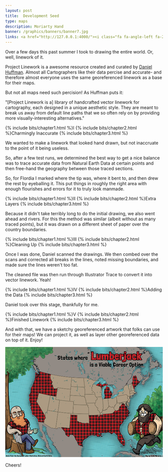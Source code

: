 ```yaml
---
layout: post
title:  Development Seed
type: maps
description: Moriarty Hand 
banner: /graphics/banners/banner7.jpg
links: <a href="http://127.0.0.1:4000/"><i class="fa fa-angle-left fa-2x"></i></a>
---
```


Over a few days this past summer I took to drawing the entire world. Or, well, linework of it.

Project Linework is a awesome resource created and curated by <a href="https://somethingaboutmaps.wordpress.com/">Daniel Huffman</a>. Almost all Cartographers like their data percise and accurate- and therefore almost everyone uses the same georeferenced linework as a base for their maps.

But not all maps need such percision! As Huffman puts it:

"[Project Linework is a] library of handcrafted vector linework for cartography, each designed in a unique aesthetic style. They are meant to break us away from default line paths that we so often rely on by providing more visually-interesting alternatives."

{% include bits/chapter1.html %}I
{% include bits/chapter2.html %}Charmingly Inaccurate
{% include bits/chapter3.html %}

We wanted to make a linework that looked hand drawn, but not inaccruate to the point of it being useless. 

So, after a few test runs, we determined the best way to get a nice balance was to trace accurate data from Natural Earth Data at certain points and then free-hand the geography between those traced sections.

So, for Flordia I marked where the tip was, where it bent to, and then drew the rest by eyeballing it. This put things in roughly the right area with enough flourishes and errors for it to truly look manmade.

{% include bits/chapter1.html %}II
{% include bits/chapter2.html %}Extra Layers
{% include bits/chapter3.html %}

Because it didn't take terribly long to do the initial drawing, we also went ahead and rivers. For this the method was similar (albeit without as many traced points), but it was drawn on a different sheet of paper over the country boundaries.

{% include bits/chapter1.html %}III
{% include bits/chapter2.html %}Cleaning Up
{% include bits/chapter3.html %}

Once I was done, Daniel scanned the drawings. We then combed over the scans and corrected all breaks in the lines, noted missing boundaries, and made sure the lines weren't too fat.

The cleaned file was then run through Illustrator Trace to convert it into vector linework. Yeah!

{% include bits/chapter1.html %}IV
{% include bits/chapter2.html %}Adding the Data
{% include bits/chapter3.html %}

Daniel took over this stage, thankfully for me. 

{% include bits/chapter1.html %}V
{% include bits/chapter2.html %}Finished Linework
{% include bits/chapter3.html %}

And with that, we have a sketchy georeferenced artwork that folks can use for their maps! We can project it, as well as layer other georeferenced data on top of it. Enjoy!

<div class="images"><img src="/graphics/blog/smr/lumbermap.png" class="ib"></div>

Cheers!